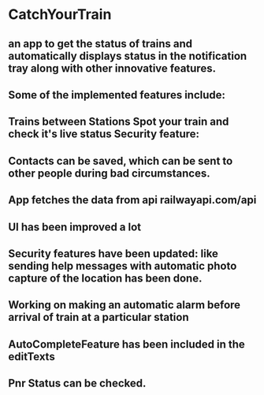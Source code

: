 # CatchYourTrain
an app to get the status of trains and automatically displays status in the notification tray along with other innovative features.
--------------------------------------------------------------------------------------------------------------------------
Some of the implemented features include:
-------------------------------------------------------------------
Trains between Stations
Spot your train and check it's live status
Security feature:
-------------------------------------------------------------------
Contacts can be saved, which can be sent to other people during bad circumstances.
-----------------------------------------------------------------------
App fetches the data from api  railwayapi.com/api
-----------------------------------------------------------------------------
UI has been improved a lot
-----------------------------------------------------------------------
Security features have been updated: like sending help messages with automatic photo capture 
of the location has been done.
---------------------------------------------------------------------------------------
Working on making an automatic alarm before arrival of train at a particular station
------------------------------------------------------------------------
AutoCompleteFeature has been included in the editTexts
-------------------------------------------------------------------------
Pnr Status can be checked.
---------------------------------------------------------------

